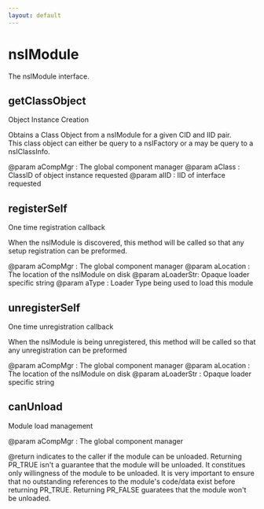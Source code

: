 ```yaml
---
layout: default
---
```


# nsIModule #

The nsIModule interface.


## getClassObject ##
 
Object Instance Creation

Obtains a Class Object from a nsIModule for a given CID and IID pair.  
This class object can either be query to a nsIFactory or a may be 
query to a nsIClassInfo.

@param aCompMgr  : The global component manager
@param aClass    : ClassID of object instance requested
@param aIID      : IID of interface requested



## registerSelf ##

One time registration callback

When the nsIModule is discovered, this method will be
called so that any setup registration can be preformed.

@param aCompMgr  : The global component manager
@param aLocation : The location of the nsIModule on disk
@param aLoaderStr: Opaque loader specific string
@param aType     : Loader Type being used to load this module 


## unregisterSelf ##

One time unregistration callback

When the nsIModule is being unregistered, this method will be
called so that any unregistration can be preformed

@param aCompMgr   : The global component manager
@param aLocation  : The location of the nsIModule on disk
@param aLoaderStr : Opaque loader specific string



## canUnload ##
 
Module load management

@param aCompMgr  : The global component manager

@return indicates to the caller if the module can be unloaded.
		Returning PR_TRUE isn't a guarantee that the module will be
	unloaded. It constitues only willingness of the module to be
	unloaded.  It is very important to ensure that no outstanding 
      references to the module's code/data exist before returning 
      PR_TRUE. 
	Returning PR_FALSE guaratees that the module won't be unloaded.

